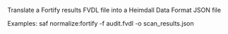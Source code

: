 Translate a Fortify results FVDL file into a Heimdall Data Format JSON file

Examples:
  saf normalize:fortify -f audit.fvdl -o scan_results.json
